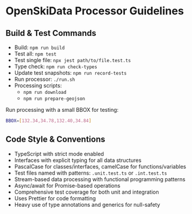# OpenSkiData Processor Guidelines

## Build & Test Commands

- Build: `npm run build`
- Test all: `npm test`
- Test single file: `npx jest path/to/file.test.ts`
- Type check: `npm run check-types`
- Update test snapshots: `npm run record-tests`
- Run processor: `./run.sh`
- Processing scripts:
  - `npm run download`
  - `npm run prepare-geojson`

Run processing with a small BBOX for testing:

```bash
BBOX=[132.34,34.78,132.40,34.84]
```

## Code Style & Conventions

- TypeScript with strict mode enabled
- Interfaces with explicit typing for all data structures
- PascalCase for classes/interfaces, camelCase for functions/variables
- Test files named with patterns: `.unit.test.ts` or `.int.test.ts`
- Stream-based data processing with functional programming patterns
- Async/await for Promise-based operations
- Comprehensive test coverage for both unit and integration
- Uses Prettier for code formatting
- Heavy use of type annotations and generics for null-safety
